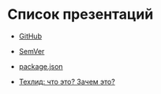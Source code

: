 # Список презентаций
* [GitHub](about-github/index.html "GitHub")
* [SemVer](semver/index.html "Семантическое версионирование")
* [package.json](package.json/index.html "package.json")

* [Техлид: что это? Зачем это?](techlead-role/index.html "techlead role")
